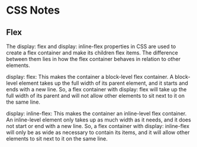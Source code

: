 # CSS Notes

## Flex

The display: flex and display: inline-flex properties in CSS are used to create a flex container and make its children flex items. The difference between them lies in how the flex container behaves in relation to other elements.

display: flex: This makes the container a block-level flex container. A block-level element takes up the full width of its parent element, and it starts and ends with a new line. So, a flex container with display: flex will take up the full width of its parent and will not allow other elements to sit next to it on the same line.

display: inline-flex: This makes the container an inline-level flex container. An inline-level element only takes up as much width as it needs, and it does not start or end with a new line. So, a flex container with display: inline-flex will only be as wide as necessary to contain its items, and it will allow other elements to sit next to it on the same line.
